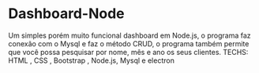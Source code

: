 # Dashboard-Node
Um simples porém muito funcional dashboard em Node.js, o programa faz conexão com o Mysql e faz o método CRUD, o programa também permite que você possa pesquisar por nome, mês e ano os seus clientes. TECHS: HTML , CSS , Bootstrap , Node.js, Mysql e electron

